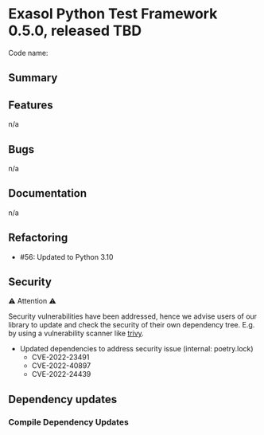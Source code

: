 # Exasol Python Test Framework 0.5.0, released TBD
 
Code name: 

## Summary

## Features

 n/a

## Bugs

 n/a

## Documentation

 n/a

## Refactoring

  - #56: Updated to Python 3.10

## Security

⚠️ Attention ⚠️

  Security vulnerabilities have been addressed, hence we advise users of
  our library to update and check the security of their own dependency tree.
  E.g. by using a vulnerability scanner like [trivy](https://aquasecurity.github.io/trivy/v0.17.2/).

* Updated dependencies to address security issue (internal: poetry.lock)
  * CVE-2022-23491
  * CVE-2022-40897
  * CVE-2022-24439

## Dependency updates

### Compile Dependency Updates
